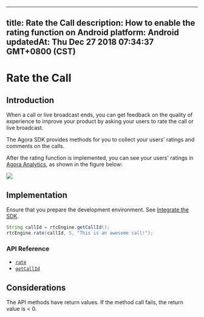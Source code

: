 
---
title: Rate the Call
description: How to enable the rating function on Android
platform: Android
updatedAt: Thu Dec 27 2018 07:34:37 GMT+0800 (CST)
---
# Rate the Call
## Introduction

When a call or live broadcast ends, you can get feedback on the quality of experience to improve your product by asking your users to rate the call or live broadcast.

The Agora SDK provides methods for you to collect your users' ratings and comments on the calls.

After the rating function is implemented, you can see your users' ratings in [Agora Analytics](../../en/Voice/aa_guide.md), as shown in the figure below:

![](https://web-cdn.agora.io/docs-files/1545801217929)

## Implementation
Ensure that you prepare the development environment. See [Integrate the SDK](../../en/Voice/android_audio.md).

```java
String callId = rtcEngine.getCallId();
rtcEngine.rate(callId, 5, "This is an awesome call!");
```

### API Reference

- [`rate`](https://docs.agora.io/en/Voice/API%20Reference/java/classio_1_1agora_1_1rtc_1_1_rtc_engine.html#ab7083355af531cc43d455024bd1f7662)
- [`getCallId`](https://docs.agora.io/en/Voice/API%20Reference/java/classio_1_1agora_1_1rtc_1_1_rtc_engine.html#aa4d80e8de0e8ae4d2fd3f153945d289f)

## Considerations

The API methods have return values. If the method call fails, the return value is < 0.
